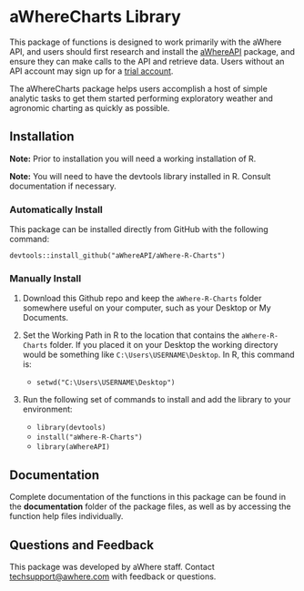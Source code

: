 # aWhereCharts Library

This package of functions is designed to work primarily with the aWhere API, and users should first research and install the [aWhereAPI](https://github.com/aWhereAPI/aWhere-R-Library "aWhereAPI") package, and ensure they can make calls to the API and retrieve data. Users without an API account may sign up for a [trial account](www.developer.awhere.com).

The aWhereCharts package helps users accomplish a host of simple analytic tasks to get them started performing exploratory weather and agronomic charting as quickly as possible.

## Installation

**Note:** Prior to installation you will need a working installation of R.

**Note:** You will need to have the devtools library installed in R. Consult documentation if necessary.

### Automatically Install

This package can be installed directly from GitHub with the following command:

    devtools::install_github("aWhereAPI/aWhere-R-Charts")

### Manually Install

1. Download this Github repo and keep the `aWhere-R-Charts` folder somewhere useful on your computer, such as your Desktop or My Documents.

2. Set the Working Path in R to the location that contains the `aWhere-R-Charts` folder. If you placed it on your Desktop the working directory would be something like `C:\Users\USERNAME\Desktop`. In R, this command is:
	* `setwd("C:\Users\USERNAME\Desktop")`

3. Run the following set of commands to install and add the library to your environment:
	* `library(devtools)`
	* `install("aWhere-R-Charts")`
	* `library(aWhereAPI)`

## Documentation
Complete documentation of the functions in this package can be found in the **documentation** folder of the package files, as well as by accessing the function help files individually.

## Questions and Feedback

This package was developed by aWhere staff. Contact techsupport@awhere.com with feedback or questions.